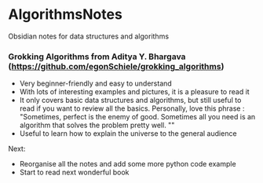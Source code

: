 # AlgorithmsNotes
Obsidian notes for data structures and algorithms

### Grokking Algorithms from Aditya Y. Bhargava (https://github.com/egonSchiele/grokking_algorithms)
- Very beginner-friendly and easy to understand
- With lots of interesting examples and pictures, it is a pleasure to read it
- It only covers basic data structures and algorithms, but still useful to read if you want to review all the basics. Personally, love this phrase : "Sometimes, perfect is the enemy of good. Sometimes all you need is an algorithm that solves the problem pretty well. ""
- Useful to learn how to explain the universe to the general audience

Next: 
- Reorganise all the notes and add some more python code example
- Start to read next wonderful book